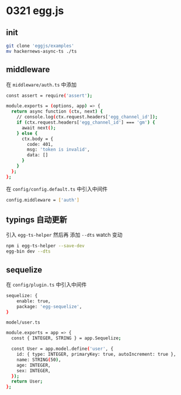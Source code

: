 # 0321 egg.js

## init

```bash
git clone 'eggjs/examples'
mv hackernews-async-ts ./ts
```

## middleware

在 `middleware/auth.ts` 中添加 

```bash
const assert = require('assert');

module.exports = (options, app) => {
  return async function (ctx, next) {
    // console.log(ctx.request.headers['egg_channel_id']);
    if (ctx.request.headers['egg_channel_id'] === 'gm') {
      await next();
    } else {
      ctx.body = {
        code: 401,
        msg: 'token is invalid',
        data: []
      }
    }
  };
};
```

在 `config/config.default.ts` 中引入中间件

```bash
config.middleware = ['auth']
```

## typings 自动更新

引入 `egg-ts-helper` 然后再 添加 `--dts` watch 变动

```bash
npm i egg-ts-helper --save-dev
egg-bin dev --dts
```

## sequelize

在 `config/plugin.ts` 中引入中间件

```bash
sequelize: {
    enable: true,
    package: 'egg-sequelize',
}
```

`model/user.ts`

```bash
module.exports = app => {
  const { INTEGER, STRING } = app.Sequelize;

  const User = app.model.define('user', {
    id: { type: INTEGER, primaryKey: true, autoIncrement: true },
    name: STRING(50),
    age: INTEGER,
    sex: INTEGER,
  });
  return User;
};
```